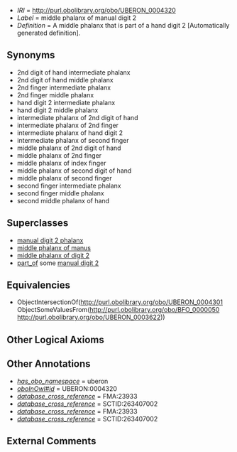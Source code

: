  * *IRI* = http://purl.obolibrary.org/obo/UBERON_0004320
 * *Label* = middle phalanx of manual digit 2
 * *Definition* = A middle phalanx that is part of a hand digit 2 [Automatically generated definition].

## Synonyms

 * 2nd digit of hand intermediate phalanx
 * 2nd digit of hand middle phalanx
 * 2nd finger intermediate phalanx
 * 2nd finger middle phalanx
 * hand digit 2 intermediate phalanx
 * hand digit 2 middle phalanx
 * intermediate phalanx of 2nd digit of hand
 * intermediate phalanx of 2nd finger
 * intermediate phalanx of hand digit 2
 * intermediate phalanx of second finger
 * middle phalanx of 2nd digit of hand
 * middle phalanx of 2nd finger
 * middle phalanx of index finger
 * middle phalanx of second digit of hand
 * middle phalanx of second finger
 * second finger intermediate phalanx
 * second finger middle phalanx
 * second middle phalanx of hand

## Superclasses

 * [manual digit 2 phalanx](../../UBERON/36/UBERON_0003636.md)
 * [middle phalanx of manus](../../UBERON/64/UBERON_0003864.md)
 * [middle phalanx of digit 2](../../UBERON/88/UBERON_0014488.md)
 * [part_of](../../BFO/50/BFO_0000050.md) some [manual digit 2](../../UBERON/22/UBERON_0003622.md)

## Equivalencies

 * ObjectIntersectionOf(<http://purl.obolibrary.org/obo/UBERON_0004301> ObjectSomeValuesFrom(<http://purl.obolibrary.org/obo/BFO_0000050> <http://purl.obolibrary.org/obo/UBERON_0003622>))

## Other Logical Axioms


## Other Annotations

 * *[has_obo_namespace](../../ce/oboInOwl#hasOBONamespace.md)* = uberon
 * *[oboInOwl#id](../../id/oboInOwl#id.md)* = UBERON:0004320
 * *[database_cross_reference](../../ef/oboInOwl#hasDbXref.md)* = FMA:23933
 * *[database_cross_reference](../../ef/oboInOwl#hasDbXref.md)* = SCTID:263407002
 * *[database_cross_reference](../../ef/oboInOwl#hasDbXref.md)* = FMA:23933
 * *[database_cross_reference](../../ef/oboInOwl#hasDbXref.md)* = SCTID:263407002

## External Comments

